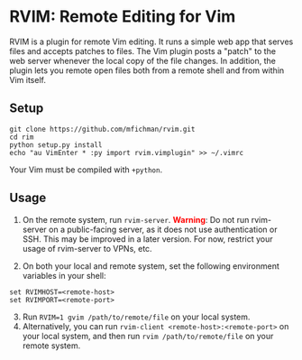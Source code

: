 RVIM: Remote Editing for Vim
============================

RVIM is a plugin for remote Vim editing.  It runs a simple web app that serves
files and accepts patches to files.  The Vim plugin posts a "patch" to the web
server whenever the local copy of the file changes.  In addition, the plugin
lets you remote open files both from a remote shell and from within Vim itself.

Setup
-----

```
git clone https://github.com/mfichman/rvim.git
cd rim
python setup.py install
echo "au VimEnter * :py import rvim.vimplugin" >> ~/.vimrc
```

Your Vim must be compiled with `+python`.

Usage
-----

1. On the remote system, run `rvim-server`.  <font
color='red'>**Warning**</font>: Do not run rvim-server on a public-facing
server, as it does not use authentication or SSH.  This may be improved in a
later version.  For now, restrict your usage of rvim-server to VPNs, etc.

2. On both your local and remote system, set the following environment variables
in your shell:

```
set RVIMHOST=<remote-host>
set RVIMPORT=<remote-port>
```

3. Run `RVIM=1 gvim /path/to/remote/file` on your local system.
4. Alternatively, you can run `rvim-client <remote-host>:<remote-port>` on your
local system, and then run `rvim /path/to/remote/file` on your remote system. 





